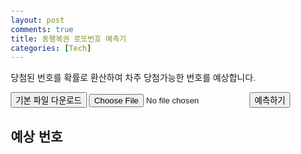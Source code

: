```yaml
---
layout: post
comments: true
title: 동행복권 로또번호 예측기
categories: [Tech]
---
```


당첨된 번호를 확률로 환산하여 차주 당첨가능한 번호를 예상합니다.

<html lang="en">
<head>
  <meta charset="UTF-8">
  <meta name="viewport" content="width=device-width, initial-scale=1.0">
  <title>동행복권 로또 번호 예측</title>
  <style>
    body {
      font-family: Arial, sans-serif;
      margin: 20px;
    }
    .predictions {
      margin-top: 20px;
    }
    .predictions div {
      margin-bottom: 10px;
    }
  </style>
</head>
<body>
  
  <!-- 기본 파일 다운로드 버튼 -->
  <button id="downloadFile">기본 파일 다운로드</button>
  <input type="file" id="fileInput" accept=".xlsx">
  <button id="predictButton">예측하기</button>

  <div class="predictions">
    <h2>예상 번호</h2>
    <div id="predictionList"></div>
  </div>

  <script src="https://cdnjs.cloudflare.com/ajax/libs/xlsx/0.18.5/xlsx.full.min.js"></script>
  <script>
    let uploadedData;
    const defaultFileUrl = "https://raw.githubusercontent.com/jinsprogram/myweb/refs/heads/master/lottowinnumber_20250103.xlsx"; // 기본 파일 Raw 링크

    // 기본 파일 다운로드 버튼 클릭 이벤트
    document.getElementById("downloadFile").addEventListener("click", () => {
      const link = document.createElement("a");
      link.href = "https://raw.githubusercontent.com/jinsprogram/myweb/refs/heads/master/lottowinnumber_20250103.xlsx"; // GitHub Raw 파일 링크
      link.download = "기본_로또_파일.xlsx";
      link.click();
    });

    // 파일 업로드 이벤트
    document.getElementById("fileInput").addEventListener("change", event => {
      const file = event.target.files[0];
      if (file) {
        const reader = new FileReader();
        reader.onload = (e) => {
          const data = new Uint8Array(e.target.result);
          const workbook = XLSX.read(data, { type: 'array' });
          const sheetName = workbook.SheetNames[0];
          uploadedData = XLSX.utils.sheet_to_json(workbook.Sheets[sheetName]);
          alert('파일 업로드 완료!');
        };
        reader.readAsArrayBuffer(file);
      }
    });

    // 기본 파일 로드 함수
    async function loadDefaultFile() {
      const response = await fetch(defaultFileUrl);
      const arrayBuffer = await response.arrayBuffer();
      const workbook = XLSX.read(new Uint8Array(arrayBuffer), { type: 'array' });
      const sheetName = workbook.SheetNames[0];
      return XLSX.utils.sheet_to_json(workbook.Sheets[sheetName]);
    }

    // 파일 데이터에서 번호 추출
    function extractNumbers(data) {
      const numbers = [];
      data.forEach(row => {
        const keys = ["당첨번호1", "당첨번호2", "당첨번호3", "당첨번호4", "당첨번호5", "당첨번호6", "보너스번호"];
        keys.forEach(key => {
          if (row[key] && !isNaN(row[key])) {
            numbers.push(row[key]);
          }
        });
      });
      return numbers;
    }

    // 예측 번호 생성
    function predictNumbers(numbers) {
      const numberFrequency = {};
      const totalNumbers = numbers.length;

      // 빈도 계산
      numbers.forEach(num => {
        numberFrequency[num] = (numberFrequency[num] || 0) + 1;
      });

      // 빈도 정렬
      const sortedNumbers = Object.entries(numberFrequency)
        .sort((a, b) => b[1] - a[1]);

      // 예측 결과 만들기
      const predictions = [];
      for (let i = 0; i < 10; i++) {
        const startIndex = i * 7; // 7개씩 묶음
        const group = sortedNumbers.slice(startIndex, startIndex + 7)
          .map(([num, freq]) => parseInt(num));
        predictions.push({ group });
      }

      return predictions;
    }

    // 예측 결과 표시
    function displayPredictions(predictions) {
      const predictionList = document.getElementById('predictionList');
      predictionList.innerHTML = "";
      predictions.forEach(({ group }, index) => {
        if (group.length === 7) { // 예상 번호가 7개인 경우에만 표시
          const div = document.createElement('div');
          div.textContent = `예상 번호 ${index + 1}: ${group.join(", ")}`;
          predictionList.appendChild(div);
        }
      });
    }

    // 예측 버튼 클릭 이벤트
    document.getElementById('predictButton').addEventListener('click', async () => {
      if (!uploadedData) {
        alert("업로드된 파일이 없으므로 기본 파일로 진행합니다.");
        uploadedData = await loadDefaultFile();
      }
      const numbers = extractNumbers(uploadedData);
      const predictions = predictNumbers(numbers);
      displayPredictions(predictions);
    });
  </script>
</body>
</html>

